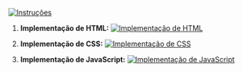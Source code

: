 [![Instruções](https://img.shields.io/badge/Back-red?style=for-the-badge)](../instructions.md)

1. **Implementação de HTML:**
   [![Implementação de HTML](https://img.shields.io/badge/Implementação_de_HTML-blue?style=for-the-badge)](instructions/Implementacao_de_HTML_CSS_JavaScript/HTML)

2. **Implementação de CSS:**
   [![Implementação de CSS](https://img.shields.io/badge/Implementação_de_CSS-green?style=for-the-badge)](instructions/Implementacao_de_HTML_CSS_JavaScript/CSS)

3. **Implementação de JavaScript:**
   [![Implementação de JavaScript](https://img.shields.io/badge/Implementação_de_JavaScript-yellow?style=for-the-badge)](instructions/Implementacao_de_HTML_CSS_JavaScript/JavaScript)